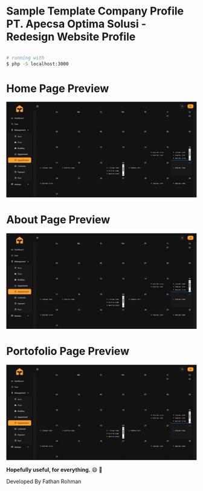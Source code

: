 # Sample Template Company Profile PT. Apecsa Optima Solusi - Redesign Website Profile
##
``` bash
# running with
$ php -S localhost:3000
```
##
# Home Page Preview
![alt text](../SWD/appointment_calendar.png)

# About Page Preview
![alt text](../SWD/appointment_calendar.png)
# Portofolio Page Preview
![alt text](../SWD/appointment_calendar.png)


**Hopefully useful, for everything.** :smile: :punch:

Developed By Fathan Rohman
